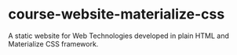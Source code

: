 # course-website-materialize-css
A static website for Web Technologies developed in plain HTML and Materialize CSS framework.
